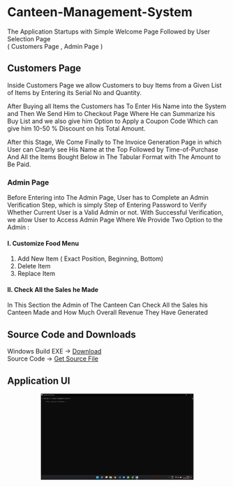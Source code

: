 ﻿# Canteen-Management-System
The Application Startups with Simple Welcome Page Followed by User Selection Page </br>
( Customers Page , Admin Page )

## Customers Page
Inside Customers Page we allow Customers to buy 
Items from a Given List of Items by Entering its 
Serial No and Quantity.

After Buying all Items the Customers has To Enter 
His Name into the System and Then We Send Him 
to Checkout Page Where He can Summarize his 
Buy List and we also give him Option to Apply a 
Coupon Code Which can give him 10-50 % 
Discount on his Total Amount.

After this Stage, We Come Finally to The Invoice 
Generation Page in which User can Clearly see His 
Name at the Top Followed by Time-of-Purchase
And All the Items Bought Below in The Tabular 
Format with The Amount to Be Paid.

### Admin Page
Before Entering into The Admin Page, User has to 
Complete an Admin Verification Step, which is 
simply Step of Entering Password to Verify 
Whether Current User is a Valid Admin or not.
With Successful Verification, we allow User to 
Access Admin Page Where We Provide Two 
Option to the Admin :

#### I. Customize Food Menu
1. Add New Item
( Exact Position, Beginning, Bottom)
2. Delete Item
3. Replace Item

#### II. Check All the Sales he Made
In This Section the Admin of The Canteen Can 
Check All the Sales his Canteen Made and How 
Much Overall Revenue They Have Generated </br>

## Source Code and Downloads </br>
Windows Build EXE -> [Download](https://github.com/mohitdhami/Canteen-Management-System/raw/main/Canteen%20Managment%20System.exe) </br>
Source Code -> [Get Source File](/cms.cpp) </br>

## Application UI</br>
<p align="center">
  <img src="/img/Screenshot (1).png" width="350">
</p>


